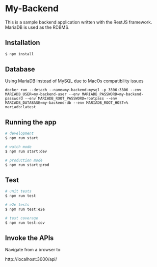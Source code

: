 # My-Backend

This is a sample backend application written with the RestJS framework. MariaDB is used as the RDBMS.

## Installation

```bash
$ npm install
```

## Database

Using MariaDB instead of MySQL due to MacOs compatibility issues
```
docker run --detach --name=my-backend-mysql -p 3306:3306 --env MARIADB_USER=my-backend-user --env MARIADB_PASSWORD=my-backend-password --env MARIADB_ROOT_PASSWORD=rootpass --env MARIADB_DATABASE=my-backend-db --env MARIADB_ROOT_HOST=%  mariadb:latest
```

## Running the app

```bash
# development
$ npm run start

# watch mode
$ npm run start:dev

# production mode
$ npm run start:prod
```

## Test

```bash
# unit tests
$ npm run test

# e2e tests
$ npm run test:e2e

# test coverage
$ npm run test:cov
```

## Invoke the APIs

Navigate from a browser to

  http://localhost:3000/api/
